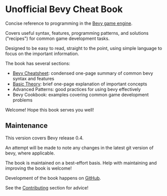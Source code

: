 # Unofficial Bevy Cheat Book

Concise reference to programming in the [Bevy game engine](https://github.com/bevyengine/bevy).

Covers useful syntax, features, programming patterns, and solutions ("recipes") for common game development tasks.

Designed to be easy to read, straight to the point, using simple language to focus on the important information.

The book has several sections:

 - [Bevy Cheatsheet](./cheatsheet.md): condensed one-page summary of common bevy syntax and features
 - [Basic Theory](./basics.md): brief one-page explanation of important concepts
 - Advanced Patterns: good practices for using bevy effectively
 - Bevy Cookbook: examples covering common game development problems

Welcome! Hope this book serves you well!

## Maintenance

This version covers Bevy release 0.4.

An attempt will be made to note any changes in the latest git version of bevy, where applicable.

The book is maintained on a best-effort basis. Help with maintaining and improving the book is welcome!

Development of the book happens on [GitHub](https://github.com/jamadazi/bevy-cheatbook).

See the [Contributing](./contributing.md) section for advice!

